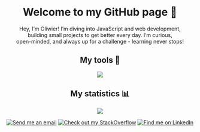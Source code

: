 <h1 align="center">Welcome to my GitHub page 👋 </h1>
<div align="center"> 
Hey, I’m Oliwier!
I’m diving into JavaScript and web development, <br> building small projects to get better every day.
I’m curious,<br> open-minded, and always up for a challenge - learning never stops!
</div>
<h2 align="center"> My tools 🔨 </h2>
<p align="center"><img src="https://skillicons.dev/icons?i=js,html,css,vscode,github"/>
<h2 align="center"> My statistics 📊 </h2>
<p align="center"><img src="https://github-readme-stats.vercel.app/api?username=JuncProgramming&hide=stars,prs&show_icons=true&theme=cobalt2&rank_icon=github"</p>
<br/>
<p align="center"><a href="oli.junc@gmail.com" target="_blank"><img src="https://img.shields.io/badge/Gmail-D14836?style=for-the-badge&logo=gmail&logoColor=white" title="Send me an email"></a>
<a href="https://stackoverflow.com/users/16768434/juncu" target="_blank"><img src="https://img.shields.io/badge/StackOverflow-FE7A16?style=for-the-badge&logo=stack-overflow&logoColor=white" title="Check out my StackOverflow"></a>
<a href="https://www.linkedin.com/in/oliwierjuncewicz" target="_blank"><img src="https://img.shields.io/badge/LinkedIn-0077B5?style=for-the-badge&logo=linkedin&logoColor=white" title="Find me on LinkedIn"></a></p>
